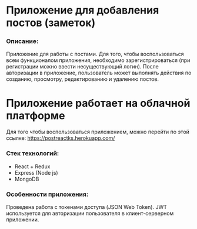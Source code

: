 # Приложение для добавления постов (заметок)

### Описание:

Приложение для работы с постами. Для того, чтобы воспользоваться всем функционалом приложения, необходимо зарегистрироваться (при регистрации можно ввести несуществующий логин).
После авторизации в приложение, пользователь может выполнять действия по созданию, просмотру, редактированию и удалению постов.

# Приложение работает на облачной платформе

Для того чтобы воспользоваться приложением, можно перейти по этой ссылке: <https://postreactks.herokuapp.com/>

### Стек технологий:

- React + Redux
- Express (Node js)
- MongoDB

### Особенности приложения:

Проведена работа с токенами доступа (JSON Web Token). JWT используется для авторизации пользователя в клиент-серверном приложении.

